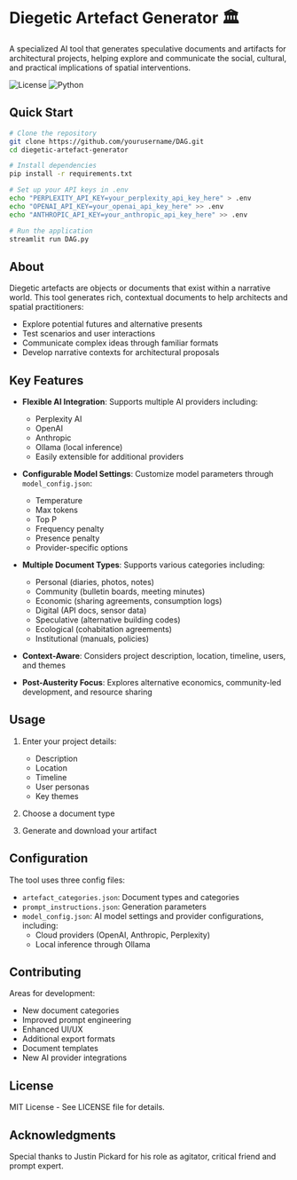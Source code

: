 # Diegetic Artefact Generator 🏛️

A specialized AI tool that generates speculative documents and artifacts for architectural projects, helping explore and communicate the social, cultural, and practical implications of spatial interventions.

![License](https://img.shields.io/badge/license-MIT-blue.svg)
![Python](https://img.shields.io/badge/python-3.8+-blue.svg)

## Quick Start

```bash
# Clone the repository
git clone https://github.com/yourusername/DAG.git
cd diegetic-artefact-generator

# Install dependencies
pip install -r requirements.txt

# Set up your API keys in .env
echo "PERPLEXITY_API_KEY=your_perplexity_api_key_here" > .env
echo "OPENAI_API_KEY=your_openai_api_key_here" >> .env
echo "ANTHROPIC_API_KEY=your_anthropic_api_key_here" >> .env

# Run the application
streamlit run DAG.py
```

## About

Diegetic artefacts are objects or documents that exist within a narrative world. This tool generates rich, contextual documents to help architects and spatial practitioners:

- Explore potential futures and alternative presents
- Test scenarios and user interactions
- Communicate complex ideas through familiar formats
- Develop narrative contexts for architectural proposals

## Key Features

- **Flexible AI Integration**: Supports multiple AI providers including:
  - Perplexity AI
  - OpenAI
  - Anthropic
  - Ollama (local inference)
  - Easily extensible for additional providers
- **Configurable Model Settings**: Customize model parameters through `model_config.json`:
  - Temperature
  - Max tokens
  - Top P
  - Frequency penalty
  - Presence penalty
  - Provider-specific options
- **Multiple Document Types**: Supports various categories including:
  - Personal (diaries, photos, notes)
  - Community (bulletin boards, meeting minutes)
  - Economic (sharing agreements, consumption logs)
  - Digital (API docs, sensor data)
  - Speculative (alternative building codes)
  - Ecological (cohabitation agreements)
  - Institutional (manuals, policies)

- **Context-Aware**: Considers project description, location, timeline, users, and themes
- **Post-Austerity Focus**: Explores alternative economics, community-led development, and resource sharing

## Usage

1. Enter your project details:
   - Description
   - Location
   - Timeline
   - User personas
   - Key themes

2. Choose a document type
3. Generate and download your artifact

## Configuration

The tool uses three config files:
- `artefact_categories.json`: Document types and categories
- `prompt_instructions.json`: Generation parameters
- `model_config.json`: AI model settings and provider configurations, including:
  - Cloud providers (OpenAI, Anthropic, Perplexity)
  - Local inference through Ollama

## Contributing

Areas for development:
- New document categories
- Improved prompt engineering
- Enhanced UI/UX
- Additional export formats
- Document templates
- New AI provider integrations

## License

MIT License - See LICENSE file for details.

## Acknowledgments

Special thanks to Justin Pickard for his role as agitator, critical friend and prompt expert.